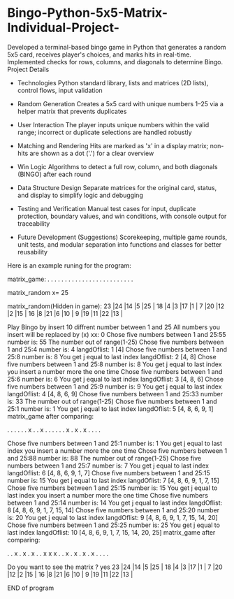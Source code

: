 # Bingo-Python-5x5-Matrix-Individual-Project-

Developed a terminal-based bingo game in Python that generates a random 5x5 card, receives 
player's choices, and marks hits in real-time. Implemented checks for rows, columns, and 
diagonals to determine Bingo.
Project Details
- Technologies Python standard library, lists and matrices (2D lists), control flows, input
validation
- Random Generation Creates a 5x5 card with unique numbers 1–25 via a helper matrix
that prevents duplicates
- User Interaction The player inputs unique numbers within the valid range; incorrect or
duplicate selections are handled robustly
- Matching and Rendering Hits are marked as 'x' in a display matrix; non-hits are shown as
a dot ('.') for a clear overview
- Win Logic Algorithms to detect a full row, column, and both diagonals (BINGO) after
each round


- Data Structure Design Separate matrices for the original card, status, and display to
simplify logic and debugging
- Testing and Verification Manual test cases for input, duplicate protection, boundary
values, and win conditions, with console output for traceability
- Future Development (Suggestions) Scorekeeping, multiple game rounds, unit tests, and
modular separation into functions and classes for better reusability

Here is an example runing for the program:

matrix_game:
. . . . . 
. . . . .
. . . . .
. . . . .
. . . . .



matrix_random
x= 25

matrix_random(Hidden in game):
23  |24  |14  |5   |25  |
18  |4   |3   |17  |1   |
7   |20  |12  |2   |15  |
16  |8   |21  |6   |10  |
9   |19  |11  |22  |13  |


Play Bingo by insert 10 diffrent number between 1 and 25
All numbers you insert will be replaced by (x)
xx: 0
Chose five numbers between 1 and 25:55
number is: 55
The number out of range(1-25)
Chose five numbers between 1 and 25:4
number is: 4
langdOflist: 1
[4]
Chose five numbers between 1 and 25:8
number is: 8
You get j equal to last index
langdOflist: 2
[4, 8]
Chose five numbers between 1 and 25:8
number is: 8
You get j equal to last index
you insert a number more the one time
Chose five numbers between 1 and 25:6
number is: 6
You get j equal to last index
langdOflist: 3
[4, 8, 6]
Chose five numbers between 1 and 25:9
number is: 9
You get j equal to last index
langdOflist: 4
[4, 8, 6, 9]
Chose five numbers between 1 and 25:33
number is: 33
The number out of range(1-25)
Chose five numbers between 1 and 25:1
number is: 1
You get j equal to last index
langdOflist: 5
[4, 8, 6, 9, 1]
matrix_game after comparing:


. . . . .
. x . . x
. . . . .
. x . x .
x . . . .

Chose five numbers between 1 and 25:1
number is: 1
You get j equal to last index
you insert a number more the one time
Chose five numbers between 1 and 25:88
number is: 88
The number out of range(1-25)
Chose five numbers between 1 and 25:7
number is: 7
You get j equal to last index
langdOflist: 6
[4, 8, 6, 9, 1, 7]
Chose five numbers between 1 and 25:15
number is: 15
You get j equal to last index
langdOflist: 7
[4, 8, 6, 9, 1, 7, 15]
Chose five numbers between 1 and 25:15
number is: 15
You get j equal to last index
you insert a number more the one time
Chose five numbers between 1 and 25:14
number is: 14
You get j equal to last index
langdOflist: 8
[4, 8, 6, 9, 1, 7, 15, 14]
Chose five numbers between 1 and 25:20
number is: 20
You get j equal to last index
langdOflist: 9
[4, 8, 6, 9, 1, 7, 15, 14, 20]
Chose five numbers between 1 and 25:25
number is: 25
You get j equal to last index
langdOflist: 10
[4, 8, 6, 9, 1, 7, 15, 14, 20, 25]
matrix_game after comparing:


. . x . x
. x . . x
x x . . x
. x . x .
x . . . .

Do you want to see the matrix ?
yes
23  |24  |14  |5   |25  |
18  |4   |3   |17  |1   |
7   |20  |12  |2   |15  |
16  |8   |21  |6   |10  |
9   |19  |11  |22  |13  |

END of program

